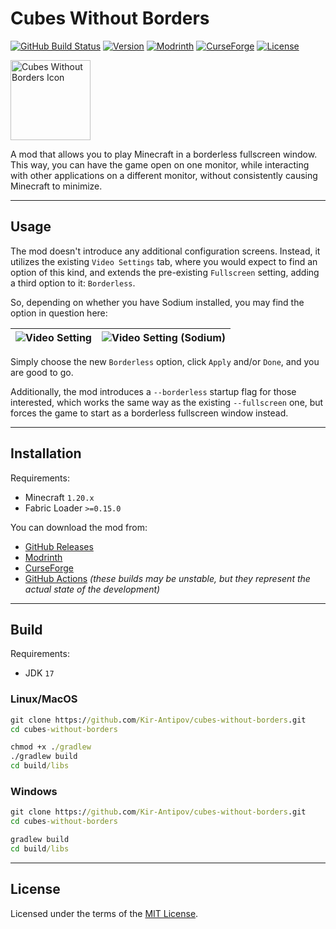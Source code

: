 # Cubes Without Borders

[![GitHub Build Status](https://img.shields.io/github/actions/workflow/status/Kir-Antipov/cubes-without-borders/build-artifacts.yml?style=flat&logo=github&cacheSeconds=3600)](https://github.com/Kir-Antipov/cubes-without-borders/actions/workflows/build-artifacts.yml)
[![Version](https://img.shields.io/github/v/release/Kir-Antipov/cubes-without-borders?sort=date&style=flat&label=version&cacheSeconds=3600)](https://github.com/Kir-Antipov/cubes-without-borders/releases/latest)
[![Modrinth](https://img.shields.io/badge/dynamic/json?color=00AF5C&label=Modrinth&query=title&url=https://api.modrinth.com/v2/project/cubes-without-borders&style=flat&cacheSeconds=3600&logo=modrinth)](https://modrinth.com/mod/cubes-without-borders)
[![CurseForge](https://img.shields.io/badge/dynamic/json?color=F16436&label=CurseForge&query=title&url=https://api.cfwidget.com/975120&cacheSeconds=3600&logo=curseforge)](https://www.curseforge.com/minecraft/mc-mods/cubes-without-borders)
[![License](https://img.shields.io/github/license/Kir-Antipov/cubes-without-borders?style=flat&cacheSeconds=36000)](https://github.com/Kir-Antipov/cubes-without-borders/blob/HEAD/LICENSE.md)

<img alt="Cubes Without Borders Icon" src="https://raw.githubusercontent.com/Kir-Antipov/cubes-without-borders/HEAD/media/icon.png" width="128">

A mod that allows you to play Minecraft in a borderless fullscreen window. This way, you can have the game open on one monitor, while interacting with other applications on a different monitor, without consistently causing Minecraft to minimize.

----

## Usage

The mod doesn't introduce any additional configuration screens. Instead, it utilizes the existing `Video Settings` tab, where you would expect to find an option of this kind, and extends the pre-existing `Fullscreen` setting, adding a third option to it: `Borderless`.

So, depending on whether you have Sodium installed, you may find the option in question here:

| ![Video Setting](https://raw.githubusercontent.com/Kir-Antipov/cubes-without-borders/HEAD/media/video-settings.png) | ![Video Setting (Sodium)](https://raw.githubusercontent.com/Kir-Antipov/cubes-without-borders/HEAD/media/video-settings-sodium.png) |
| - | - |

Simply choose the new `Borderless` option, click `Apply` and/or `Done`, and you are good to go.

Additionally, the mod introduces a `--borderless` startup flag for those interested, which works the same way as the existing `--fullscreen` one, but forces the game to start as a borderless fullscreen window instead.

----

## Installation

Requirements:

 - Minecraft `1.20.x`
 - Fabric Loader `>=0.15.0`

You can download the mod from:

 - [GitHub Releases](https://github.com/Kir-Antipov/cubes-without-borders/releases/latest)
 - [Modrinth](https://modrinth.com/mod/cubes-without-borders)
 - [CurseForge](https://www.curseforge.com/minecraft/mc-mods/cubes-without-borders)
 - [GitHub Actions](https://github.com/Kir-Antipov/cubes-without-borders/actions/workflows/build-artifacts.yml) *(these builds may be unstable, but they represent the actual state of the development)*

----

## Build

Requirements:

 - JDK `17`

### Linux/MacOS

```cmd
git clone https://github.com/Kir-Antipov/cubes-without-borders.git
cd cubes-without-borders

chmod +x ./gradlew
./gradlew build
cd build/libs
```

### Windows

```cmd
git clone https://github.com/Kir-Antipov/cubes-without-borders.git
cd cubes-without-borders

gradlew build
cd build/libs
```

----

## License

Licensed under the terms of the [MIT License](https://github.com/Kir-Antipov/cubes-without-borders/blob/HEAD/LICENSE.md).
